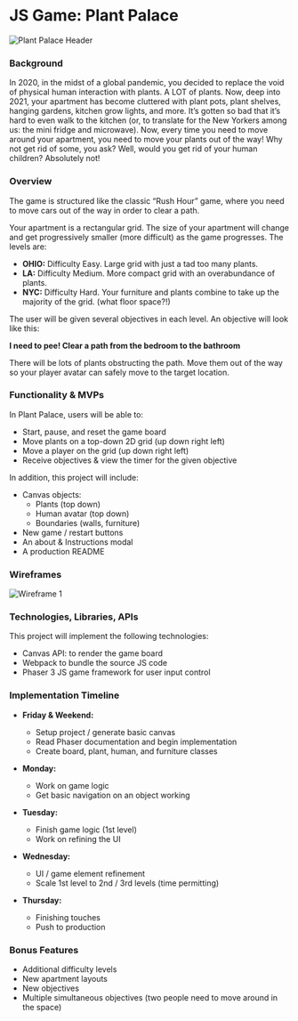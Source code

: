 # JS Game: Plant Palace

![Plant Palace Header](https://github.com/darothmedia/plant-palace/blob/main/visuals/plant-palace-logo.png "Plant Palace Logo")

### **Background**

In 2020, in the midst of a global pandemic, you decided to replace the void of physical human interaction with plants. A LOT of plants. Now, deep into 2021, your apartment has become cluttered with plant pots, plant shelves, hanging gardens, kitchen grow lights, and more. It’s gotten so bad that it’s hard to even walk to the kitchen (or, to translate for the New Yorkers among us: the mini fridge and microwave). Now, every time you need to move around your apartment, you need to move your plants out of the way! Why not get rid of some, you ask? Well, would you get rid of your human children? Absolutely not!


### **Overview**

The game is structured like the classic “Rush Hour” game, where you need to move cars out of the way in order to clear a path. 

Your apartment is a rectangular grid. The size of your apartment will change and get progressively smaller (more difficult) as the game progresses. The levels are:

* **OHIO:** Difficulty Easy. Large grid with just a tad too many plants.
* **LA:** Difficulty Medium. More compact grid with an overabundance of plants.
* **NYC:** Difficulty Hard. Your furniture and plants combine to take up the majority of the grid. (what floor space?!)

The user will be given several objectives in each level. An objective will look like this:

**I need to pee! Clear a path from the bedroom to the bathroom**

There will be lots of plants obstructing the path. Move them out of the way so your player avatar can safely move to the target location.


### **Functionality & MVPs**

In Plant Palace, users will be able to:



* Start, pause, and reset the game board
* Move plants on a top-down 2D grid (up down right left)
* Move a player on the grid (up down right left)
* Receive objectives & view the timer for the given objective

In addition, this project will include:



* Canvas objects:
    * Plants (top down)
    * Human avatar (top down)
    * Boundaries (walls, furniture)
* New game / restart buttons
* An about & Instructions modal
* A production README


### **Wireframes**

![Wireframe 1](https://github.com/darothmedia/plant-palace/blob/main/visuals/plant-palace-wireframe.drawio.png "Wireframe 1")


### **Technologies, Libraries, APIs**

This project will implement the following technologies:



* Canvas API: to render the game board
* Webpack to bundle the source JS code
* Phaser 3 JS game framework for user input control

### **Implementation Timeline**

* **Friday & Weekend:** 
    * Setup project / generate basic canvas
    * Read Phaser documentation and begin implementation
    * Create board, plant, human, and furniture classes

* **Monday:**
    * Work on game logic
    * Get basic navigation on an object working

* **Tuesday:**
    * Finish game logic (1st level)
    * Work on refining the UI

* **Wednesday:**
    * UI / game element refinement
    * Scale 1st level to 2nd / 3rd levels (time permitting)

* **Thursday:**
    * Finishing touches
    * Push to production

### **Bonus Features**
* Additional difficulty levels
* New apartment layouts
* New objectives
* Multiple simultaneous objectives (two people need to move around in the space)


